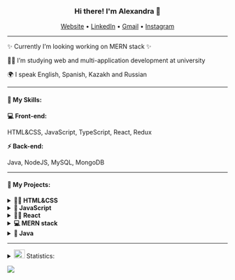 <h3 align="center"> Hi there! I'm Alexandra 👋</h3> 
<p align="center">
    <a href="https://aledevsolutions.com" target="_blank">Website</a> •
    <a href="https://www.linkedin.com/in/alexandra-kon/" target="_blank">LinkedIn</a> •
    <a href="aledevsolutions@gmail.com" target="_blank">Gmail</a> •
    <a href="https://www.instagram.com/aledev.solutions" target="_blank">Instagram</a>
</p>
<hr>
    <p>✨ Currently I’m looking working on MERN stack ✨</p>
   <p>🧑‍🎓 I’m studying web and multi-application development at university</p>
   <p>🌍 I speak English, Spanish, Kazakh and Russian</p>

<hr>
<h4> 🔑 My Skills:</h4>
<b>💻 Front-end:</b>
    <p>HTML&CSS, JavaScript, TypeScript, React, Redux </p>
<b>⚡ Back-end:</b>
    <p>Java, NodeJS, MySQL, MongoDB </p>
<hr>
<h4> 🔭 My Projects: </h4>
<details><summary><b>👨‍🚀 HTML&CSS</b></summary>
    <ul>
        <li><a href="https://github.com/AlexandraKon/JugglerCSS">Juggler (CSS animation)</a></li>
        <li><a href="https://github.com/AlexandraKon/WebPage-BITE">WebPage from Figma</a></li>
    </ul>
</details>
<details><summary><b>👾 JavaScript </b></summary>
  <ul>
    <li><a href="https://github.com/AlexandraKon/Timer-Project">Timer</a></li>
    <li><a href="https://github.com/AlexandraKon/NEW-ToDo-List">ToDo List</a></li>
    <li><a href="https://github.com/AlexandraKon/Calculator-BMI">Calculator-BMI</a></li>
    <li><a href="https://github.com/AlexandraKon/Trello">Trello</a></li>
  </ul>
</details>
<details><summary><b>👨‍💻 React</b></summary>
    <ul>
        <li><a href="https://github.com/AlexandraKon/Netflix-Clone.git">Netflix</a></li>
    </ul>
</details>
<details><summary><b>💻 MERN stack </b></summary>
    <ul>
        <li><a href="https://github.com/AlexandraKon/TimeRide.git">TimeRide</a></li>
    </ul>
</details>

<details><summary><b>👨 Java</b></summary>
    <ul>
        <li><a href="">Game (in progress)</a></li>
    </ul>
</details>
<hr>
<details>
  <summary><img src="https://media.giphy.com/media/WUlplcMpOCEmTGBtBW/giphy.gif" width="25" height="20"> Statistics:</summary>
   <img align="left" alt="codeSTACKr's GitHub Stats" src="https://github-readme-stats.vercel.app/api/top-langs/?username=AlexandraKon&layout=compact" />
   <br />
</details>

![](https://komarev.com/ghpvc/?username=AlexandraKon)
